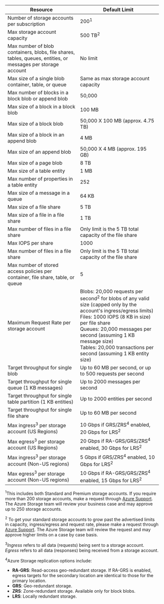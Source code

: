 
| Resource | Default Limit |
| --- | --- |
| Number of storage accounts per subscription |200<sup>1</sup> |
| Max storage account capacity |500 TB<sup>2</sup> |
| Max number of blob containers, blobs, file shares, tables, queues, entities, or messages per storage account |No limit |
| Max size of a single blob container, table, or queue |Same as max storage account capacity |
| Max number of blocks in a block blob or append blob |50,000 |
| Max size of a block in a block blob |100 MB |
| Max size of a block blob |50,000 X 100 MB (approx. 4.75 TB) |
| Max size of a block in an append blob |4 MB |
| Max size of an append blob |50,000 X 4 MB (approx. 195 GB) |
| Max size of a page blob |8 TB |
| Max size of a table entity |1 MB |
| Max number of properties in a table entity |252 |
| Max size of a message in a queue |64 KB |
| Max size of a file share |5 TB |
| Max size of a file in a file share |1 TB |
| Max number of files in a file share |Only limit is the 5 TB total capacity of the file share |
| Max IOPS per share |1000 |
| Max number of files in a file share |Only limit is the 5 TB total capacity of the file share |
| Max number of stored access policies per container, file share, table, or queue |5 |
| Maximum Request Rate per storage account |Blobs: 20,000 requests per second<sup>2</sup> for blobs of any valid size (capped only by the account's ingress/egress limits) <br />Files: 1000 IOPS (8 KB in size) per file share <br />Queues: 20,000 messages per second (assuming 1 KB message size)<br />Tables: 20,000 transactions per second (assuming 1 KB entity size) |
| Target throughput for single blob |Up to 60 MB per second, or up to 500 requests per second |
| Target throughput for single queue (1 KB messages) |Up to 2000 messages per second |
| Target throughput for single table partition (1 KB entities) |Up to 2000 entities per second |
| Target throughput for single file share |Up to 60 MB per second |
| Max ingress<sup>3</sup> per storage account (US Regions) |10 Gbps if GRS/ZRS<sup>4</sup> enabled, 20 Gbps for LRS<sup>2</sup> |
| Max egress<sup>3</sup> per storage account (US Regions) |20 Gbps if RA-GRS/GRS/ZRS<sup>4</sup> enabled, 30 Gbps for LRS<sup>2</sup> |
| Max ingress<sup>3</sup> per storage account (Non-US regions) |5 Gbps if GRS/ZRS<sup>4</sup> enabled, 10 Gbps for LRS<sup>2</sup> |
| Max egress<sup>3</sup> per storage account (Non-US regions) |10 Gbps if RA-GRS/GRS/ZRS<sup>4</sup> enabled, 15 Gbps for LRS<sup>2</sup> |

<sup>1</sup>This includes both Standard and Premium storage accounts. If you require more than 200 storage accounts, make a request through [Azure Support](https://www.azure.cn/support/faq/). The Azure Storage team will review your business case and may approve up to 250 storage accounts. 

<sup>2</sup> To get your standard storage accounts to grow past the advertised limits in capacity, ingress/egress and request rate, please make a request through [Azure Support](https://www.azure.cn/support/faq/). The Azure Storage team will review the request and may approve higher limits on a case by case basis.

<sup>3</sup>*Ingress* refers to all data (requests) being sent to a storage account. *Egress* refers to all data (responses) being received from a storage account.  

<sup>4</sup>Azure Storage replication options include:
- **RA-GRS**: Read-access geo-redundant storage. If RA-GRS is enabled, egress targets for the secondary location are identical to those for the primary location.
- **GRS**:  Geo-redundant storage. 
- **ZRS**: Zone-redundant storage. Available only for block blobs. 
- **LRS**: Locally redundant storage. 



<!--ms.date: 08/29/2017-->
